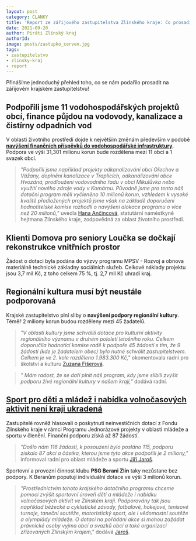 ```yaml
---
layout: post
category: CLANKY
title: 'Report ze zářijového zastupitelstva Zlínského kraje: Co prosadili Piráti?'
date: 2021-09-20
author: Piráti Zlínský kraj
authorId: 
image: posts/zastupko_cerven.jpg
tags: 
- zastupitelstvo
- zlinsky-kraj
- report
---
```


Přinášíme jednoduchý přehled toho, co se nám podařilo prosadit na zářijovém krajském zastupitelstvu!

## Podpořili jsme 11 vodohospodářských projektů obcí, finance půjdou na vodovody, kanalizace a čistírny odpadních vod
V oblasti životního prostředí dojde k největším změnám především v podobě **[navýšení finančních příspěvků do vodohospodářské infrastruktury](https://zlinsky.pirati.cz/tiskove-zpravy/podpora-vodohospodarstvi/)**. Podpora ve výši 31,301 milionu korun bude rozdělena mezi 11 obcí a 1 svazek obcí. 
> *"Podpořili jsme například projekty odkanalizování obcí Ořechov a Vážany, doplnění kanalizace v Traplicích, odkanalizování obce Hvozdná, prodloužení vodovodního řadu v obci Mikulůvka nebo využití nového zdroje vody v Komárnu. Původně jsme pro tento náš dotační program měli vyčleněno 10 milionů korun, vzhledem k vysoké kvalitě předložených projektů jsme však na základě doporučení hodnotitelské komise rozhodli o navýšení alokace programu o více než 20 milionů,"* uvedla [Hana Ančincová](https://zlinsky.pirati.cz/lide/hana-ancincova/), statutární náměstkyně hejtmana Zlínského kraje, zodpovědná za oblast životního prostředí.
> 
 
## Klienti Domova pro seniory Loučka se dočkají rekonstrukce vnitřních prostor
Žádost o dotaci byla podána do výzvy programu MPSV -  Rozvoj a obnova materiálně technické základny sociálních služeb. Celkové náklady projektu jsou 3,7 mil Kč, z toho celkem 75 %, tj. 2,7 mil Kč uhradí kraj.

## Regionální kultura musí být neustále podporovaná 
Krajské zastupitelstvo plní sliby o **navýšení podpory regionální kultury**. Téměř 2 miliony korun budou rozděleny mezi 45 žadatelů. 
> *"V oblasti kultury jsme schválili dotace pro kulturní aktivity regionálního významu v druhém pololetí letošního roku. Celkem doporučila hodnotící komise radě k podpoře 45 žádostí s tím, že 9 žádostí (kde je žadatelem obec) bylo nutné schválit zastupitelstvem. Celkem je ve 2. kole rozděleno 1.983.300 Kč,"* okomentovala radní pro školství a kulturu [Zuzana Fišerová](https://zlinsky.pirati.cz/lide/zuzana-fiserova/).
>  

> *" Mám radost, že se daří plnit náš program, kdy jsme slíbili zvýšit podporu živé regionální kultury v našem kraji,"* dodává radní.
> 

## [Sport pro děti a mládež i nabídka volnočasových aktivit není kraji ukradená](https://zlinsky.pirati.cz/tiskove-zpravy/dotace-mladez-a-sport/) 
Zastupitelé rovněž hlasovali o poskytnutí neinvestičních dotací z Fondu Zlínského kraje v rámci Programu Jednorázové projekty v oblasti mládeže a sportu v členění. Finanční podporu získá až 87 žádostí. 

> *"Došlo nám 116 žádostí, k posouzení bylo posláno 115, podporu získalo 87 akcí a částka, kterou jsme tyto akce podpořili je 2 miliony,"* informoval radní pro oblast mládeže a sportu [Jiří Jaroš](https://zlinsky.pirati.cz/lide/jiri-jaros/).
> 

Sportovní a provozní činnost klubu **PSG Berani Zlín** taky nezůstane bez podpory. K Beranům poputují individuální dotace ve výši 3 milionů korun. 
> *"Prostřednictvím tohoto krajského dotačního programu chceme pomoci zvýšit sportovní úroveň dětí a mládeže i nabídku volnočasových aktivit ve Zlínském kraji. Podporovány tak jsou například běžecké a cyklistické závody, fotbalové, hokejové, tenisové turnaje, taneční soutěže, motoristický sport, ale i vědomostní soutěže a olympiády mládeže. O dotaci na pořádání akce si mohou zažádat právnické osoby vyjma obcí a svazků obcí a také organizací zřizovaných Zlínským krajem,"* dodává  [Jaroš](https://zlinsky.pirati.cz/lide/jiri-jaros/).
> 
